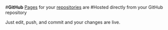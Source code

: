 #**GitHub** [Pages](
https://kolumnin.github.io/pages/index.html)
for your [repositories](https://github.com/kolumnin) are
#Hosted directly from your GitHub repository

Just edit, push, and commit and your changes are live.

